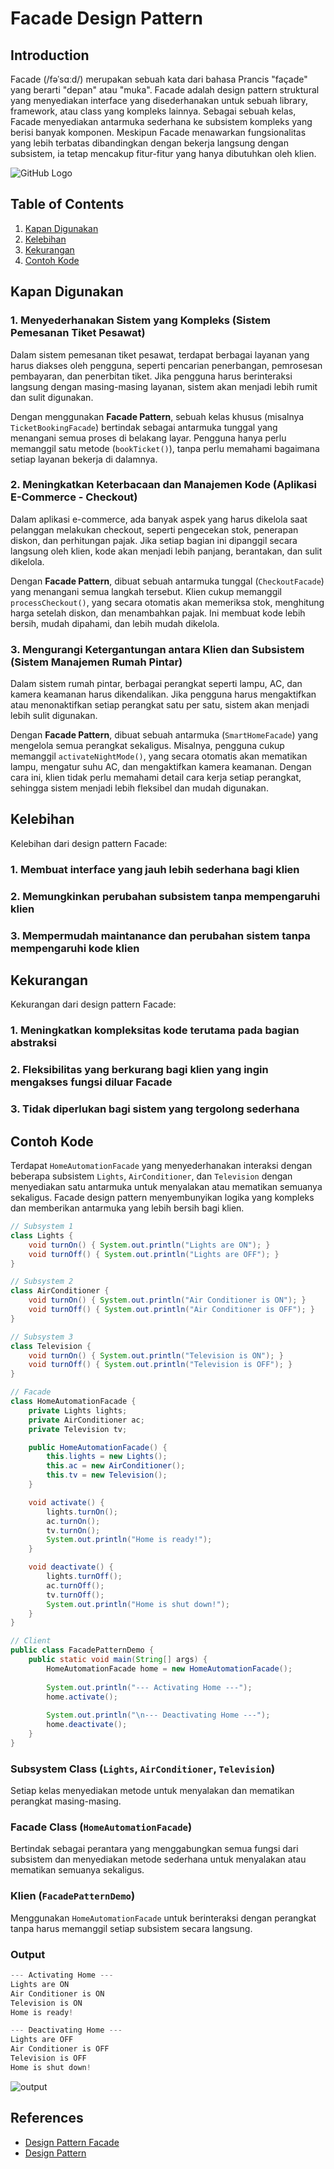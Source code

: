 # Facade Design Pattern

## Introduction
Facade (/fəˈsɑːd/) merupakan sebuah kata dari bahasa Prancis "façade" yang berarti "depan" atau "muka". Facade adalah design pattern struktural yang menyediakan interface yang disederhanakan untuk sebuah library, framework, atau class yang kompleks lainnya. Sebagai sebuah kelas, Facade menyediakan antarmuka sederhana ke subsistem kompleks yang berisi banyak komponen. Meskipun Facade menawarkan fungsionalitas yang lebih terbatas dibandingkan dengan bekerja langsung dengan subsistem, ia tetap mencakup fitur-fitur yang hanya dibutuhkan oleh klien.

![GitHub Logo](https://media.geeksforgeeks.org/wp-content/uploads/20240118172253/facade-method-banner.jpg)

## Table of Contents
1. [Kapan Digunakan](#kapan-digunakan)
2. [Kelebihan](#kelebihan)
3. [Kekurangan](#kekurangan)
4. [Contoh Kode](#contoh-kode)

## Kapan Digunakan
### 1. Menyederhanakan Sistem yang Kompleks (Sistem Pemesanan Tiket Pesawat)
Dalam sistem pemesanan tiket pesawat, terdapat berbagai layanan yang harus diakses oleh pengguna, seperti pencarian penerbangan, pemrosesan pembayaran, dan penerbitan tiket. Jika pengguna harus berinteraksi langsung dengan masing-masing layanan, sistem akan menjadi lebih rumit dan sulit digunakan.

Dengan menggunakan **Facade Pattern**, sebuah kelas khusus (misalnya `TicketBookingFacade`) bertindak sebagai antarmuka tunggal yang menangani semua proses di belakang layar. Pengguna hanya perlu memanggil satu metode (`bookTicket()`), tanpa perlu memahami bagaimana setiap layanan bekerja di dalamnya.



### 2. Meningkatkan Keterbacaan dan Manajemen Kode (Aplikasi E-Commerce - Checkout)
Dalam aplikasi e-commerce, ada banyak aspek yang harus dikelola saat pelanggan melakukan checkout, seperti pengecekan stok, penerapan diskon, dan perhitungan pajak. Jika setiap bagian ini dipanggil secara langsung oleh klien, kode akan menjadi lebih panjang, berantakan, dan sulit dikelola.

Dengan **Facade Pattern**, dibuat sebuah antarmuka tunggal (`CheckoutFacade`) yang menangani semua langkah tersebut. Klien cukup memanggil `processCheckout()`, yang secara otomatis akan memeriksa stok, menghitung harga setelah diskon, dan menambahkan pajak. Ini membuat kode lebih bersih, mudah dipahami, dan lebih mudah dikelola.


### 3. Mengurangi Ketergantungan antara Klien dan Subsistem (Sistem Manajemen Rumah Pintar)
Dalam sistem rumah pintar, berbagai perangkat seperti lampu, AC, dan kamera keamanan harus dikendalikan. Jika pengguna harus mengaktifkan atau menonaktifkan setiap perangkat satu per satu, sistem akan menjadi lebih sulit digunakan.

Dengan **Facade Pattern**, dibuat sebuah antarmuka (`SmartHomeFacade`) yang mengelola semua perangkat sekaligus. Misalnya, pengguna cukup memanggil `activateNightMode()`, yang secara otomatis akan mematikan lampu, mengatur suhu AC, dan mengaktifkan kamera keamanan. Dengan cara ini, klien tidak perlu memahami detail cara kerja setiap perangkat, sehingga sistem menjadi lebih fleksibel dan mudah digunakan.



## Kelebihan
Kelebihan dari design pattern Facade:
### 1. Membuat interface yang jauh lebih sederhana bagi klien
### 2. Memungkinkan perubahan subsistem tanpa mempengaruhi klien
### 3. Mempermudah maintanance dan perubahan sistem tanpa mempengaruhi kode klien

## Kekurangan
Kekurangan dari design pattern Facade:
### 1. Meningkatkan kompleksitas kode terutama pada bagian abstraksi
### 2. Fleksibilitas yang berkurang bagi klien yang ingin mengakses fungsi diluar Facade
### 3. Tidak diperlukan bagi sistem yang tergolong sederhana

## Contoh Kode
Terdapat `HomeAutomationFacade` yang menyederhanakan interaksi dengan beberapa subsistem `Lights`, `AirConditioner`, dan `Television` dengan menyediakan satu antarmuka untuk menyalakan atau mematikan semuanya sekaligus. Facade design pattern menyembunyikan logika yang kompleks dan memberikan antarmuka yang lebih bersih bagi klien.
``` java
// Subsystem 1
class Lights {
    void turnOn() { System.out.println("Lights are ON"); }
    void turnOff() { System.out.println("Lights are OFF"); }
}

// Subsystem 2
class AirConditioner {
    void turnOn() { System.out.println("Air Conditioner is ON"); }
    void turnOff() { System.out.println("Air Conditioner is OFF"); }
}

// Subsystem 3
class Television {
    void turnOn() { System.out.println("Television is ON"); }
    void turnOff() { System.out.println("Television is OFF"); }
}

// Facade
class HomeAutomationFacade {
    private Lights lights;
    private AirConditioner ac;
    private Television tv;

    public HomeAutomationFacade() {
        this.lights = new Lights();
        this.ac = new AirConditioner();
        this.tv = new Television();
    }

    void activate() {
        lights.turnOn();
        ac.turnOn();
        tv.turnOn();
        System.out.println("Home is ready!");
    }

    void deactivate() {
        lights.turnOff();
        ac.turnOff();
        tv.turnOff();
        System.out.println("Home is shut down!");
    }
}

// Client
public class FacadePatternDemo {
    public static void main(String[] args) {
        HomeAutomationFacade home = new HomeAutomationFacade();
        
        System.out.println("--- Activating Home ---");
        home.activate();
        
        System.out.println("\n--- Deactivating Home ---");
        home.deactivate();
    }
}
```
### Subsystem Class (`Lights`, `AirConditioner`, `Television`)
Setiap kelas menyediakan metode untuk menyalakan dan mematikan perangkat masing-masing.
### Facade Class (`HomeAutomationFacade`)
Bertindak sebagai perantara yang menggabungkan semua fungsi dari subsistem dan menyediakan metode sederhana untuk menyalakan atau mematikan semuanya sekaligus.
### Klien (`FacadePatternDemo`)
Menggunakan `HomeAutomationFacade` untuk berinteraksi dengan perangkat tanpa harus memanggil setiap subsistem secara langsung.

### Output
``` java
--- Activating Home ---
Lights are ON
Air Conditioner is ON
Television is ON
Home is ready!

--- Deactivating Home ---
Lights are OFF
Air Conditioner is OFF
Television is OFF
Home is shut down!
```
![output](https://cdn.discordapp.com/attachments/1039426101866405940/1349346532062662676/Screenshot_2025-03-12_183956.png?ex=67d2c462&is=67d172e2&hm=40f49d82345ff13249c127564586a1209a859a52dc1b23a718bb09131a95c65d&)


## References
- [Design Pattern Facade](https://www.geeksforgeeks.org/facade-design-pattern-introduction/)
- [Design Pattern](https://www.google.co.id/books/edition/Mastering_Design_Patterns_in_Java/oK8pEQAAQBAJ?hl=id&gbpv=1&dq=design+patterns&pg=PA8&printsec=frontcover)
